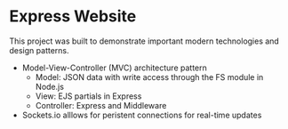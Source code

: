 # Express Website

This project was built to demonstrate important modern technologies and design patterns.

- Model-View-Controller (MVC) architecture pattern
    - Model: JSON data with write access through the FS module in Node.js
    - View: EJS partials in Express
    - Controller: Express and Middleware
 - Sockets.io alllows for peristent connections for real-time updates
